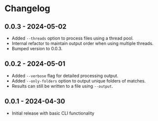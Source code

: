 # Changelog

## 0.0.3 - 2024-05-02
- Added `--threads` option to process files using a thread pool.
- Internal refactor to maintain output order when using multiple threads.
- Bumped version to 0.0.3.

## 0.0.2 - 2024-05-01
- Added `--verbose` flag for detailed processing output.
- Added `--only-folders` option to output unique folders of matches.
- Results can still be written to a file using `--output`.

## 0.0.1 - 2024-04-30
- Initial release with basic CLI functionality
